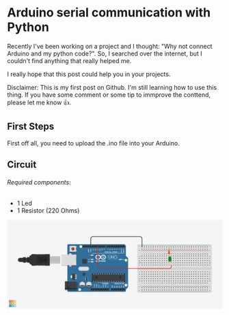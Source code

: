 # Arduino serial communication with Python
Recently I've been working on a project and I thought: "Why not connect Arduino and my python code?".
So, I searched over the internet, but I couldn't find anything that really helped me.

I really hope that this post could help you in your projects.

Disclaimer: This is my first post on Github. I'm still learning how to use this thing. If you have some comment or some tip to immprove the conttend, please let me know :+1:.

## First Steps 
First off all, you need to upload the .ino file into your Arduino.

## Circuit 
###### Required components: 
- 1 Led 
- 1 Resistor (220 Ohms)

  

![](serial_circuit.png)
